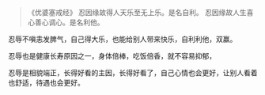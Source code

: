 > 《优婆塞戒经》
> 忍因缘故得人天乐至无上乐。是名自利。
> 忍因缘故人生喜心善心调心。是名利他。

忍辱不嗔恚发脾气，自己得大乐，也能给别人带来快乐，自利利他，双赢。

忍辱也是健康长寿原因之一，身体倍棒，吃饭倍香，就不容易抑郁，

忍辱是相貌端正，长得好看的主因，长得好看了，自己心情也会更好，让别人看着也舒适，待遇也会更好。